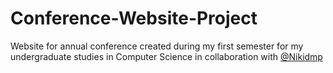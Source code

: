 # Conference-Website-Project
Website for annual conference created during my first semester for my undergraduate studies in Computer Science in collaboration with [@Nikidmp](https://github.com/Nikidmp) 
